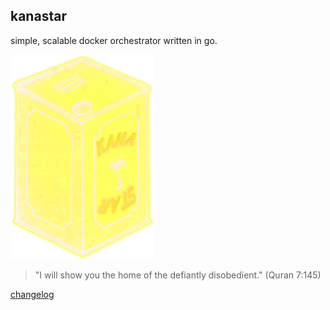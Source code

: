 ## kanastar
simple, scalable docker orchestrator written in go.


![kanastar](kanastar_small.png)

>  "I will show you the home of the defiantly disobedient." (Quran 7:145)

[changelog](./CHANGELOG)
